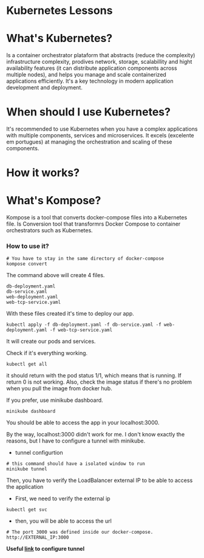 # Kubernetes Lessons

# What's Kubernetes? 

Is a container orchestrator plataform that abstracts (reduce the complexity) infrastructure complexity, prodives network, storage, scalabillity and hight availability features (it can distribute application components across multiple nodes), and helps you manage and scale containerized applications efficiently. It's a key technology in modern application development and deployment.

# When should I use Kubernetes? 

It's recommended to use Kubernetes when you have a complex applications with multiple components, services and microservices. It excels (excelente em portugues) at managing the orchestration and scaling of these components.


# How it works? 


# What's Kompose? 

Kompose is a tool that converts docker-compose files into a Kubernetes file. Is Conversion tool that transformrs Docker Compose to container orchestrators such as Kubernetes.

### How to use it? 

```shell 
# You have to stay in the same directory of docker-compose
kompose convert
```

The command above will create 4 files.

    db-deployment.yaml
    db-service.yaml
    web-deployment.yaml
    web-tcp-service.yaml

With these files created it's time to deploy our app.

```shell 
kubectl apply -f db-deployment.yaml -f db-service.yaml -f web-deployment.yaml -f web-tcp-service.yaml
```

It will create our pods and services. 

Check if it's everything working.

```shell 
kubectl get all
```

it should return with the pod status 1/1, which means that is running. If return 0 is not working.
Also, check the image status if there's no problem when you pull the image from docker hub.

If you prefer, use minikube dashboard.

```shell 
minikube dashboard
```

You should be able to access the app in your localhost:3000.

By the way, localhost:3000 didn't work for me. I don't know exactly the reasons, but I have to configure a tunnel with minikube.

- tunnel configurtion

```shell 
# this command should have a isolated window to run
minikube tunnel
```

Then, you have to verify the LoadBalancer external IP to be able to access the application

- First, we need to verify the external ip

```shell 
kubectl get svc
```

- then, you will be able to access the url

```shell 
# The port 3000 was defined inside our docker-compose.
http://EXTERNAL_IP:3000
```
**Useful [link](https://minikube.sigs.k8s.io/docs/handbook/accessing/#loadbalancer-access) to configure tunnel** 

